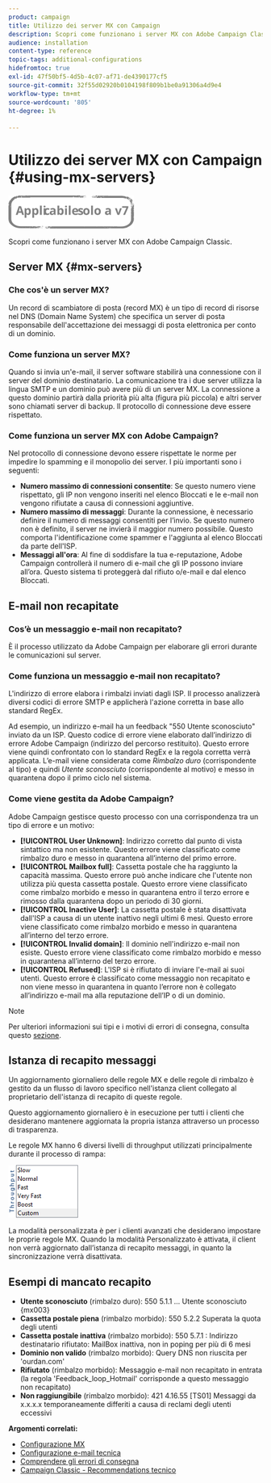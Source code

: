 ```yaml
---
product: campaign
title: Utilizzo dei server MX con Campaign
description: Scopri come funzionano i server MX con Adobe Campaign Classic.
audience: installation
content-type: reference
topic-tags: additional-configurations
hidefromtoc: true
exl-id: 47f50bf5-4d5b-4c07-af71-de4390177cf5
source-git-commit: 32f55d02920b0104198f809b1be0a91306a4d9e4
workflow-type: tm+mt
source-wordcount: '805'
ht-degree: 1%

---
```


# Utilizzo dei server MX con Campaign {#using-mx-servers}

![](../../assets/v7-only.svg)

Scopri come funzionano i server MX con Adobe Campaign Classic.

## Server MX {#mx-servers}

### Che cos&#39;è un server MX?

Un record di scambiatore di posta (record MX) è un tipo di record di risorse nel DNS (Domain Name System) che specifica un server di posta responsabile dell&#39;accettazione dei messaggi di posta elettronica per conto di un dominio.

### Come funziona un server MX?

Quando si invia un&#39;e-mail, il server software stabilirà una connessione con il server del dominio destinatario. La comunicazione tra i due server utilizza la lingua SMTP e un dominio può avere più di un server MX. La connessione a questo dominio partirà dalla priorità più alta (figura più piccola) e altri server sono chiamati server di backup. Il protocollo di connessione deve essere rispettato.

### Come funziona un server MX con Adobe Campaign?

Nel protocollo di connessione devono essere rispettate le norme per impedire lo spamming e il monopolio dei server. I più importanti sono i seguenti:

* **Numero massimo di connessioni consentite**: Se questo numero viene rispettato, gli IP non vengono inseriti nel elenco Bloccati e le e-mail non vengono rifiutate a causa di connessioni aggiuntive.
* **Numero massimo di messaggi**: Durante la connessione, è necessario definire il numero di messaggi consentiti per l’invio. Se questo numero non è definito, il server ne invierà il maggior numero possibile. Questo comporta l&#39;identificazione come spammer e l&#39;aggiunta al elenco Bloccati da parte dell&#39;ISP.
* **Messaggi all&#39;ora**: Al fine di soddisfare la tua e-reputazione, Adobe Campaign controllerà il numero di e-mail che gli IP possono inviare all’ora. Questo sistema ti proteggerà dal rifiuto o/e-mail e dal elenco Bloccati.

## E-mail non recapitate

### Cos’è un messaggio e-mail non recapitato?

È il processo utilizzato da Adobe Campaign per elaborare gli errori durante le comunicazioni sul server.

### Come funziona un messaggio e-mail non recapitato?

L&#39;indirizzo di errore elabora i rimbalzi inviati dagli ISP. Il processo analizzerà diversi codici di errore SMTP e applicherà l&#39;azione corretta in base allo standard RegEx.

Ad esempio, un indirizzo e-mail ha un feedback &quot;550 Utente sconosciuto&quot; inviato da un ISP. Questo codice di errore viene elaborato dall’indirizzo di errore Adobe Campaign (indirizzo del percorso restituito). Questo errore viene quindi confrontato con lo standard RegEx e la regola corretta verrà applicata. L’e-mail viene considerata come *Rimbalzo duro* (corrispondente al tipo) e quindi *Utente sconosciuto* (corrispondente al motivo) e messo in quarantena dopo il primo ciclo nel sistema.

### Come viene gestita da Adobe Campaign?

Adobe Campaign gestisce questo processo con una corrispondenza tra un tipo di errore e un motivo:

* **[!UICONTROL User Unknown]**: Indirizzo corretto dal punto di vista sintattico ma non esistente. Questo errore viene classificato come rimbalzo duro e messo in quarantena all’interno del primo errore.
* **[!UICONTROL Mailbox full]**: Cassetta postale che ha raggiunto la capacità massima. Questo errore può anche indicare che l&#39;utente non utilizza più questa cassetta postale. Questo errore viene classificato come rimbalzo morbido e messo in quarantena entro il terzo errore e rimosso dalla quarantena dopo un periodo di 30 giorni.
* **[!UICONTROL Inactive User]**: La cassetta postale è stata disattivata dall&#39;ISP a causa di un utente inattivo negli ultimi 6 mesi. Questo errore viene classificato come rimbalzo morbido e messo in quarantena all’interno del terzo errore.
* **[!UICONTROL Invalid domain]**: Il dominio nell&#39;indirizzo e-mail non esiste. Questo errore viene classificato come rimbalzo morbido e messo in quarantena all’interno del terzo errore.
* **[!UICONTROL Refused]**: L&#39;ISP si è rifiutato di inviare l&#39;e-mail ai suoi utenti. Questo errore è classificato come messaggio non recapitato e non viene messo in quarantena in quanto l’errore non è collegato all’indirizzo e-mail ma alla reputazione dell’IP o di un dominio.

>[!NOTE]
>
>Per ulteriori informazioni sui tipi e i motivi di errori di consegna, consulta questo [sezione](../../delivery/using/understanding-delivery-failures.md#delivery-failure-types-and-reasons).

## Istanza di recapito messaggi

Un aggiornamento giornaliero delle regole MX e delle regole di rimbalzo è gestito da un flusso di lavoro specifico nell&#39;istanza client collegato al proprietario dell&#39;istanza di recapito di queste regole.

Questo aggiornamento giornaliero è in esecuzione per tutti i clienti che desiderano mantenere aggiornata la propria istanza attraverso un processo di trasparenza.

Le regole MX hanno 6 diversi livelli di throughput utilizzati principalmente durante il processo di rampa:

![](assets/mx-rules-throughput.png)

La modalità personalizzata è per i clienti avanzati che desiderano impostare le proprie regole MX. Quando la modalità Personalizzato è attivata, il client non verrà aggiornato dall’istanza di recapito messaggi, in quanto la sincronizzazione verrà disattivata.

## Esempi di mancato recapito

* **Utente sconosciuto** (rimbalzo duro): 550 5.1.1 ... Utente sconosciuto {mx003}
* **Cassetta postale piena** (rimbalzo morbido): 550 5.2.2 Superata la quota degli utenti
* **Cassetta postale inattiva** (rimbalzo morbido): 550 5.7.1 : Indirizzo destinatario rifiutato: MailBox inattiva, non in poping per più di 6 mesi
* **Dominio non valido** (rimbalzo morbido): Query DNS non riuscita per &#39;ourdan.com&#39;
* **Rifiutato** (rimbalzo morbido): Messaggio e-mail non recapitato in entrata (la regola &#39;Feedback_loop_Hotmail&#39; corrisponde a questo messaggio non recapitato)
* **Non raggiungibile** (rimbalzo morbido): 421 4.16.55 [TS01] Messaggi da x.x.x.x temporaneamente differiti a causa di reclami degli utenti eccessivi

**Argomenti correlati:**
* [Configurazione MX](../../installation/using/email-deliverability.md#mx-configuration)
* [Configurazione e-mail tecnica](../../installation/using/email-deliverability.md)
* [Comprendere gli errori di consegna](../../delivery/using/understanding-delivery-failures.md)
* [Campaign Classic - Recommendations tecnico](https://experienceleague.adobe.com/docs/deliverability-learn/deliverability-best-practice-guide/additional-resources/campaign/acc-technical-recommendations.html)
